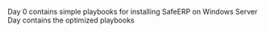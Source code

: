 Day 0 contains simple playbooks for installing SafeERP on Windows Server
Day contains the optimized playbooks